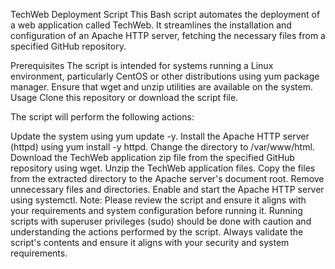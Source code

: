TechWeb Deployment Script
This Bash script automates the deployment of a web application called TechWeb. It streamlines the installation and configuration of an Apache HTTP server, fetching the necessary files from a specified GitHub repository.

Prerequisites
The script is intended for systems running a Linux environment, particularly CentOS or other distributions using yum package manager.
Ensure that wget and unzip utilities are available on the system.
Usage
Clone this repository or download the script file.

The script will perform the following actions:

Update the system using yum update -y.
Install the Apache HTTP server (httpd) using yum install -y httpd.
Change the directory to /var/www/html.
Download the TechWeb application zip file from the specified GitHub repository using wget.
Unzip the TechWeb application files.
Copy the files from the extracted directory to the Apache server's document root.
Remove unnecessary files and directories.
Enable and start the Apache HTTP server using systemctl.
Note: Please review the script and ensure it aligns with your requirements and system configuration before running it. Running scripts with superuser privileges (sudo) should be done with caution and understanding the actions performed by the script. Always validate the script's contents and ensure it aligns with your security and system requirements.

